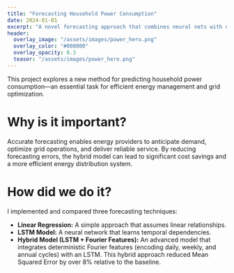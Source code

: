 ```yaml
---
title: "Forecasting Household Power Consumption"
date: 2024-01-01
excerpt: "A novel forecasting approach that combines neural nets with deterministic Fourier features to account for daily, weekly, and annual cycles in household power consumption."
header:
  overlay_image: "/assets/images/power_hero.png"
  overlay_color: "#000000"
  overlay_opacity: 0.3
  teaser: "/assets/images/power_hero.png"
---
```

This project explores a new method for predicting household power consumption—an essential task for efficient energy management and grid optimization.

# Why is it important?
Accurate forecasting enables energy providers to anticipate demand, optimize grid operations, and deliver reliable service. By reducing forecasting errors, the hybrid model can lead to significant cost savings and a more efficient energy distribution system.

# How did we do it?
I implemented and compared three forecasting techniques:
- **Linear Regression:** A simple approach that assumes linear relationships.
- **LSTM Model:** A neural network that learns temporal dependencies.
- **Hybrid Model (LSTM + Fourier Features):** An advanced model that integrates deterministic Fourier features (encoding daily, weekly, and annual cycles) with an LSTM. This hybrid approach reduced Mean Squared Error by over 8% relative to the baseline.